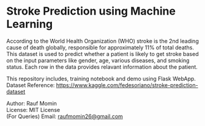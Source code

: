 # Stroke Prediction using Machine Learning


According to the World Health Organization (WHO) stroke is the 2nd leading cause of death globally, responsible for approximately 11% of total deaths.
This dataset is used to predict whether a patient is likely to get stroke based on the input parameters like gender, age, various diseases, and smoking status. Each row in the data provides relavant information about the patient.

This repository includes, training notebook and demo using Flask WebApp. <br>
Dataset Reference:
https://www.kaggle.com/fedesoriano/stroke-prediction-dataset

Author: Rauf Momin <br>
License: MIT License <br>
(For Queries) Email: raufmomin26@gmail.com <br>
